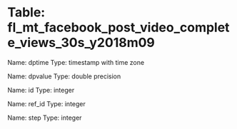 Table: fl_mt_facebook_post_video_complete_views_30s_y2018m09
============================================================

Name: dptime
Type: timestamp with time zone

Name: dpvalue
Type: double precision

Name: id
Type: integer

Name: ref_id
Type: integer

Name: step
Type: integer

